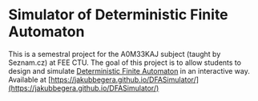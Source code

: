 # Simulator of Deterministic Finite Automaton
This is a semestral project for the A0M33KAJ subject (taught by Seznam.cz) at FEE CTU. The goal of this project is to allow students to design and simulate [Deterministic Finite Automaton](https://en.wikipedia.org/wiki/Deterministic_finite_automaton) in an interactive way.
Available at [https://jakubbegera.github.io/DFASimulator/](https://jakubbegera.github.io/DFASimulator/)
